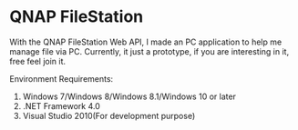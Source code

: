 QNAP FileStation
========

With the QNAP FileStation Web API, I made an PC application to help me manage file via PC. Currently, it just a prototype, if you are interesting in it, free feel join it.

Environment Requirements:
1. Windows 7/Windows 8/Windows 8.1/Windows 10 or later
2. .NET Framework 4.0
3. Visual Studio 2010(For development purpose)
